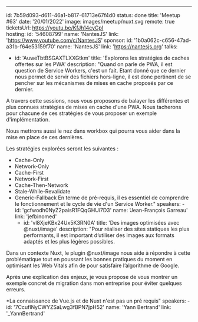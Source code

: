 ---

id: 7b59d093-d611-46a1-b817-61713e67f4d0
status: done
title: 'Meetup #63'
date: '20/01/2022'
image: images/meetup/nuxt.svg
remote: true
ticketsUrl: https://youtu.be/KfJh14cyGpI  
hosting:
id: '54608799'
name: 'NantesJS'
link: 'https://www.youtube.com/c/NantesJS'
sponsor:
id: '1b0a062c-c656-47ad-a31b-f64e53159f70'
name: 'NantesJS'
link: 'https://nantesjs.org'
talks:

- id: 'AuweTbtBSGAXTLXXGtkm'
  title: 'Explorons les stratégies de caches offertes sur les PWA'
  description: "Quand on parle de PWA, il est question de Service Workers, c'est un fait. Etant donné que ce dernier nous permet de servir des fichiers hors-ligne, il est donc pertinent de se pencher sur les mécanismes de mises en cache proposés par ce dernier.

A travers cette sessions, nous vous proposons de balayer les différentes et plus connues stratégies de mises en cache d'une PWA. Nous tacherons pour chacune de ces stratégies de vous proposer un exemple d'implémentation.

Nous mettrons aussi le nez dans workbox qui pourra vous aider dans la mise en place de ces dernières.

Les stratégies explorées seront les suivantes :

- Cache-Only
- Network-Only
- Cache-First
- Network-First
- Cache-Then-Network
- Stale-While-Revalidate
- Generic-Fallback
  En terme de pré-requis, il es essentiel de comprendre le fonctionnement et le cycle de vie d'un Service Worker."
  speakers: -
  id: 'gcfwodh0NyZ2paisR1FQqGHUi7D3'
  name: 'Jean-François Garreau'
  link: 'jefbinomed'
    - id: 'vl8XjeKBx24Ux5K3RN0A'
      title: 'Des images optimisées avec @nuxt/image'
      description: "Pour réaliser des sites statiques les plus performants, il est important d’utiliser des images aux formats adaptés et les plus légères possibles.

Dans un contexte Nuxt, le plugin @nuxt/image nous aide à répondre à cette problématique tout en poussant les bonnes pratiques du moment en optimisant les Web Vitals afin de pour satisfaire l’algorithme de Google.

Après une explication des enjeux, je vous propose de vous montrer un exemple concret de migration dans mon entreprise pour éviter quelques erreurs.

\*La connaissance de Vue.js et de Nuxt n'est pas un pré requis"
speakers: -
id: '7CcuflNyCWYZSaLwg3fBPN7jpH52'
name: 'Yann Bertrand'
link: '\_YannBertrand'
